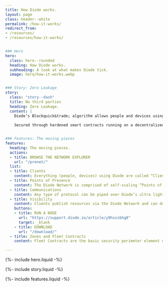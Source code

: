 ```yaml
---
title: How Diode works.
layout: page
class: header--white
permalink: /how-it-works/
redirect_from:
- /resources/
- /resources/how-it-works/


### Hero
hero:
  class: hero--rounded
  heading: How Diode works.
  subheading: A look at what makes Diode tick.
  image: hero/how-it-works.webp


### Story: Zero Leakage
story:
  class: "story--dash"
  title: No third parties
  heading: Zero Leakage.
  content: |
    Diode’s Blockquick&trade; algorithm allows people and devices using the open source Diode Network to define their security perimeters – to connect with each other without using managed server environments. 
  
    Secured through hardened smart contracts running on a decentralized blockchain infrastructure, our  autonomous E2EE environment eliminates third parties from the IT stack, thereby removing a major attack surface and setting a new standard for security.


### Features: The moving pieces
features:
  heading: The moving pieces.
  actions:
  - title: BROWSE THE NETWORK EXPLORER
    url: "/prenet/"
  list:
  - title: Clients
    content: Everything (people, devices) using Diode are called “Clients”.  Every Client is secured with a public/private key self-custody identity. A Client’s routing address is its public key, and its security is ensured through the same technology that secures self custody digital assets everywhere.
  - title: Points of Presence
    content: The Diode Network is comprised of self-scaling “Points of Presence” (PoPs) that can join the network on an ad hoc basis at any time and from anywhere. Diode’s ecosystem has been contributing PoP nodes since the early days and we’re just getting started. Connecting to any one node unlocks the world.
  - title: Communications
    content: Any type of protocol can be piped over Diode’s ultra light weight communications interface. This interface is a Zero Trust backplane that establishes secure, end-point validated, communications as a prerequisite. Once bridged, Clients often negotiate direct connections and carry the conversion forward from there.
  - title: Visibility
    content: Clients publish resources via the Diode Network and can do so publicly, privately (allow list), or protected (Zone/Fleet).  Diode’s Blockchain Name System can be used for Client friendly names, and Kademlia routing is used to optimize routes.
    buttons:
    - title: RUN A NODE
      url: "https://support.diode.io/article/y9hxzsbhg8"
      target: _blank
    - title: DOWNLOAD
      url: "/download/"
  - title: Zones and Fleet Contracts
    content: Fleet Contracts are the basic security perimeter element of the Diode Network - every Client must belong to at least one Fleet Contract so that the network can provision communications. Zones are a special type of Fleet Contract that are used by people and businesses to ring fence operations - including the operation of other Fleet Contracts.

---
```


{%- include hero.liquid -%}

{%- include story.liquid -%}

{%- include features.liquid -%}